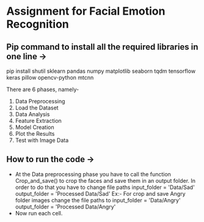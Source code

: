 # Assignment for Facial Emotion Recognition

## Pip command to install all the required libraries in one line ->

pip install shutil sklearn pandas numpy matplotlib seaborn tqdm tensorflow keras pillow opencv-python mtcnn

There are 6 phases, namely-

1. Data Preprocessing
2. Load the Dataset
3. Data Analysis
4. Feature Extraction
5. Model Creation
5. Plot the Results
6. Test with Image Data

## How to run the code ->

- At the Data preprocessing phase you have to call the function Crop_and_save() to crop the faces and save them in an output folder.
    In order to do that you have to change file paths input_folder = 'Data/Sad'
                                                    output_folder = 'Processed Data/Sad'
    Ex:- For crop and save Angry folder images change the file paths to input_folder = 'Data/Angry'
                                                                          output_folder = 'Processed Data/Angry'
- Now run each cell.
